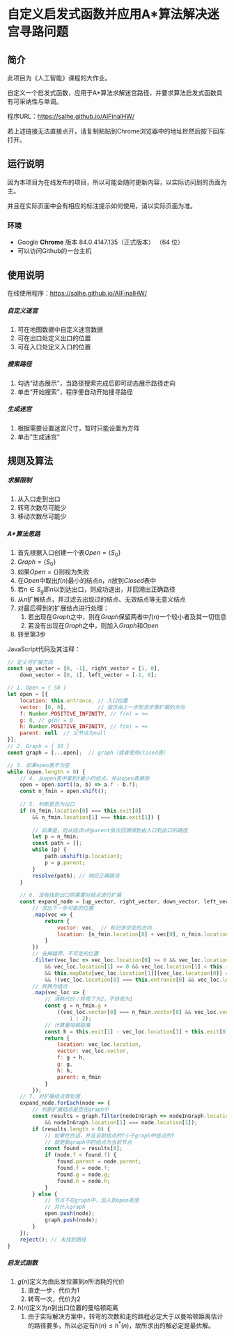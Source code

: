 # 自定义启发式函数并应用A*算法解决迷宫寻路问题

## 简介

此项目为《人工智能》课程的大作业。

自定义一个启发式函数，应用于A*算法求解迷宫路径，并要求算法启发式函数具有可采纳性与单调。

程序URL：https://salhe.github.io/AIFinalHW/

若上述链接无法直接点开，请复制粘贴到Chrome浏览器中的地址栏然后按下回车打开。



## 运行说明

因为本项目为在线发布的项目，所以可能会随时更新内容，以实际访问到的页面为主。

并且在实际页面中会有相应的标注提示如何使用，请以实际页面为准。

### 环境

- Google **Chrome** 版本 84.0.4147.135（正式版本） （64 位）
- 可以访问Github的一台主机



## 使用说明

在线使用程序：https://salhe.github.io/AIFinalHW/

##### 自定义迷宫

1. 可在地图数据中自定义迷宫数据
2. 可在出口处定义出口的位置
3. 可在入口处定义入口的位置

##### 搜索路径

1. 勾选“动态展示”，当路径搜索完成后即可动态展示路径走向
2. 单击“开始搜索”，程序便自动开始搜寻路径

##### 生成迷宫

1. 根据需要设置迷宫尺寸，暂时只能设置为方阵
2. 单击”生成迷宫“



## 规则及算法

##### 求解限制

1. 从入口走到出口
2. 转弯次数尽可能少
3. 移动次数尽可能少

##### A*算法思路

1. 首先根据入口创建一个表$Open = \{S_0\}$
2. $Graph = \{S_0\}$
3. 如果$Open = \{\}$则视为失败
4. 在$Open$中取出$f(n)$最小的结点$n$，$n$放到$Closed$表中
5. 若$n \in S_g$即$n$以到达出口，则成功退出，并回溯出正确路径
6. 从$n$扩展结点，并过滤去出现过的结点、无效结点等无意义结点
7. 对最后得到的扩展结点进行处理：
   1. 若出现在$Graph$之中，则在$Graph$保留两者中$f(n)$一个较小者及其一切信息
   2. 若没有出现在$Graph$之中，则加入$Graph$和$Open$
8. 转至第3步



JavaScript代码及其注释：

```javascript
// 定义可扩展方向
const up_vector = [0, -1], right_vector = [1, 0],
    down_vector = [0, 1], left_vector = [-1, 0];

// 1. Open = { S0 }
let open = [{
    location: this.entrance, // 入口位置
    vector: [0, 0],			 // 指示由上一步到该步骤扩展的方向
    f: Number.POSITIVE_INFINITY, // f(n) = +∞
    g: 0, // g(n) = 0
    h: Number.POSITIVE_INFINITY, // f(n) = +∞
    parent: null  // 父节点为null
}];
// 2. Graph = { S0 }
const graph = [...open];  // graph（或者使用closed表）

// 3. 如果open表不为空
while (open.length > 0) {
    // 4. 从open表中拿到f最小的结点，并从open表移除
    open = open.sort((a, b) => a.f - b.f);
    const n_fmin = open.shift();
    
    // 5. 判断是否为出口
    if (n_fmin.location[0] === this.exit[0]
        && n_fmin.location[1] === this.exit[1]) {
        
        // 如果是，则从结点n的parent依次回溯得到由入口到出口的路径
        let p = n_fmin;
        const path = [];
        while (p) {
            path.unshift(p.location);
            p = p.parent;
        }
        resolve(path); // 响应正确路径
    }
    
    // 6. 没有找到出口则需要对结点进行扩展
    const expand_node = [up_vector, right_vector, down_vector, left_vector]
        // 求出下一步可能的位置
        .map(vec => {
            return {
                vector: vec,  // 标记该步走的方向
                location: [n_fmin.location[0] + vec[0], n_fmin.location[1] + vec[1]]  // 移动到的位置
            }
        })
        // 去掉越界、不可走的位置
        .filter(vec_loc => vec_loc.location[0] >= 0 && vec_loc.location[0] < this.cols
            && vec_loc.location[1] >= 0 && vec_loc.location[1] < this.rows
            && this.mapData[vec_loc.location[1]][vec_loc.location[0]] === 0
            && !(vec_loc.location[0] === this.entrance[0] && vec_loc.location[1] === this.entrance[1]))
        // 转换为结点
        .map(vec_loc => {
            // 消耗代价：转弯了为2，不转弯为1
            const g = n_fmin.g +
                ((vec_loc.vector[0] === n_fmin.vector[0] && vec_loc.vector[1] === n_fmin.vector[1]) ?
                    1 : 2);
            // 计算曼哈顿距离
            const h = this.exit[1] - vec_loc.location[1] + this.exit[0] - vec_loc.location[0];
            return {
                location: vec_loc.location,
                vector: vec_loc.vector,
                f: g + h,
                g: g,
                h: h,
                parent: n_fmin
            }
        });
    // 7. 对扩展结点做处理
    expand_node.forEach(node => {
        // 判断扩展结点是否在graph中
        const results = graph.filter(nodeInGraph => nodeInGraph.location[0] === node.location[0]
            && nodeInGraph.location[1] === node.location[1]);
        if (results.length > 0) {
            // 如果在的话，并且当前结点的f小于graph中结点的f
            // 就更新graph中的结点为当前节点
            const found = results[0];
            if (node.f < found.f) {
                found.parent = node.parent;
                found.f = node.f;
                found.g = node.g;
                found.h = node.h;
            }
        } else {
            // 节点不在graph中，加入到open表里
            // 并计入graph
            open.push(node);
            graph.push(node);
        }
    });
    reject(); // 未找到路径
}
```

##### 启发式函数

1. $g(n)$定义为由出发位置到$n$所消耗的代价
   1. 直走一步，代价为1
   2. 转弯一次，代价为2
2. $h(n)$定义为$n$到出口位置的曼哈顿距离
   1. 由于实际解决方案中，转弯的次数和走的路程必定大于以曼哈顿距离估计的路径要多，所以必定有$h(n) \le h^*(n)$，故所求出的解必定是最优解。

